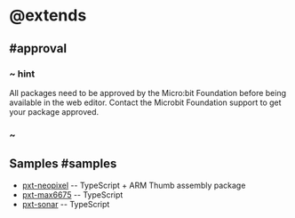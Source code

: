 # @extends

## #approval

### ~ hint

All packages need to be approved by the Micro:bit Foundation before being available in the web editor.
Contact the Microbit Foundation support to get your package approved.

### ~

## Samples #samples

* [pxt-neopixel](https://github.com/Microsoft/pxt-neopixel) -- TypeScript + ARM Thumb assembly package
* [pxt-max6675](https://github.com/Microsoft/pxt-max6675) -- TypeScript
* [pxt-sonar](https://github.com/microsoft/pxt-sonar) -- TypeScript
